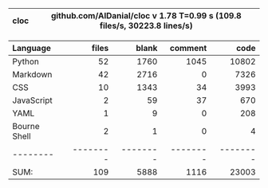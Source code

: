 cloc|github.com/AlDanial/cloc v 1.78  T=0.99 s (109.8 files/s, 30223.8 lines/s)
--- | ---

Language|files|blank|comment|code
:-------|-------:|-------:|-------:|-------:
Python|52|1760|1045|10802
Markdown|42|2716|0|7326
CSS|10|1343|34|3993
JavaScript|2|59|37|670
YAML|1|9|0|208
Bourne Shell|2|1|0|4
--------|--------|--------|--------|--------
SUM:|109|5888|1116|23003
